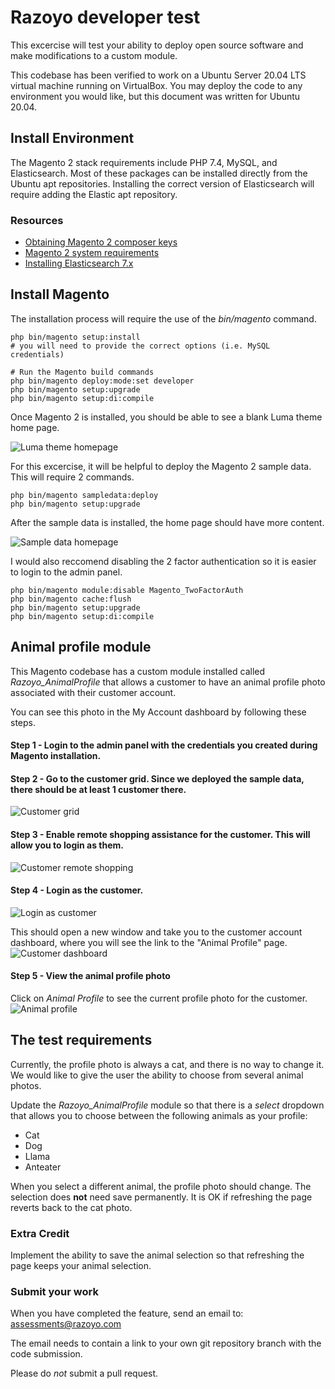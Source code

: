 # Razoyo developer test

This excercise will test your ability to deploy open source software and make modifications to a custom module.

This codebase has been verified to work on a Ubuntu Server 20.04 LTS virtual machine running on VirtualBox. You may deploy the code to any environment you would like, but this document was written for Ubuntu 20.04.

## Install Environment

The Magento 2 stack requirements include PHP 7.4, MySQL, and Elasticsearch. Most of these packages can be installed directly from the Ubuntu apt repositories. Installing the correct version of Elasticsearch will require adding the Elastic apt repository.

### Resources
* [Obtaining Magento 2 composer keys](https://devdocs.magento.com/guides/v2.4/install-gde/prereq/connect-auth.html)
* [Magento 2 system requirements](https://devdocs.magento.com/guides/v2.4/install-gde/system-requirements.html)
* [Installing Elasticsearch 7.x](https://www.elastic.co/guide/en/elasticsearch/reference/current/deb.html)

## Install Magento

The installation process will require the use of the _bin/magento_ command.

```
php bin/magento setup:install
# you will need to provide the correct options (i.e. MySQL credentials)

# Run the Magento build commands
php bin/magento deploy:mode:set developer
php bin/magento setup:upgrade
php bin/magento setup:di:compile
```

Once Magento 2 is installed, you should be able to see a blank Luma theme home page.

![Luma theme homepage](http://assets.razoyo.com/dev-test/after-installation.png)

For this excercise, it will be helpful to deploy the Magento 2 sample data. This will require 2 commands.

```
php bin/magento sampledata:deploy
php bin/magento setup:upgrade
```

After the sample data is installed, the home page should have more content.

![Sample data homepage](http://assets.razoyo.com/dev-test/after-sample-data.png)

I would also reccomend disabling the 2 factor authentication so it is easier to login to the admin panel.

```
php bin/magento module:disable Magento_TwoFactorAuth
php bin/magento cache:flush
php bin/magento setup:upgrade
php bin/magento setup:di:compile
```

## Animal profile module

This Magento codebase has a custom module installed called *Razoyo_AnimalProfile* that allows a customer to have an animal profile photo associated with their customer account.

You can see this photo in the My Account dashboard by following these steps.

#### Step 1 - Login to the admin panel with the credentials you created during Magento installation.

#### Step 2 - Go to the customer grid. Since we deployed the sample data, there should be at least 1 customer there.
![Customer grid](http://assets.razoyo.com/dev-test/customer-grid.png)

#### Step 3 - Enable remote shopping assistance for the customer. This will allow you to login as them.
![Customer remote shopping](http://assets.razoyo.com/dev-test/customer-remote-shopping.png)

#### Step 4 - Login as the customer.
![Login as customer](http://assets.razoyo.com/dev-test/login-as-customer.png)

This should open a new window and take you to the customer account dashboard, where you will see the link to the "Animal Profile" page.
![Customer dashboard](http://assets.razoyo.com/dev-test/customer-dashboard.png)

#### Step 5 - View the animal profile photo
Click on _Animal Profile_ to see the current profile photo for the customer.
![Animal profile](http://assets.razoyo.com/dev-test/animal-profile.png)

## The test requirements

Currently, the profile photo is always a cat, and there is no way to change it. We would like to give the user the ability to choose from several animal photos.

Update the *Razoyo_AnimalProfile* module so that there is a _select_ dropdown that allows you to choose between the following animals as your profile:
* Cat
* Dog
* Llama
* Anteater

When you select a different animal, the profile photo should change. The selection does **not** need save permanently. It is OK if refreshing the page reverts back to the cat photo.

### Extra Credit
Implement the ability to save the animal selection so that refreshing the page keeps your animal selection.

### Submit your work
When you have completed the feature, send an email to: assessments@razoyo.com

The email needs to contain a link to your own git repository branch with the code submission.

Please do *not* submit a pull request.
